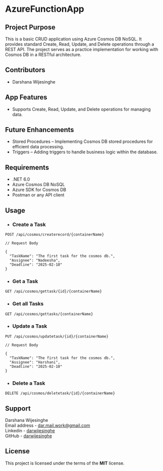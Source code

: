 # AzureFunctionApp

## Project Purpose
This is a basic CRUD application using Azure Cosmos DB NoSQL. It provides standard Create, Read, Update, and Delete operations through a REST API. The project serves as a practice implementation for working with Cosmos DB in a RESTful architecture.

## Contributors
- Darshana Wijesinghe

## App Features
- Supports Create, Read, Update, and Delete operations for managing data.

## Future Enhancements
- Stored Procedures – Implementing Cosmos DB stored procedures for efficient data processing.
- Triggers – Adding triggers to handle business logic within the database.

## Requirements
- .NET 6.0
- Azure Cosmos DB NoSQL
- Azure SDK for Cosmos DB
- Postman or any API client

## Usage

- ### Create a Task
```json5
POST /api/cosmos/createrecord/{containerName}

// Request Body

{
  "TaskName": "The first task for the cosmos db.",
  "Assignee": "Nadeesha",
  "Deadline": "2025-02-10" 
}
```
- ### Get a Task
```json5
GET /api/cosmos/gettask/{id}/{containerName}
```
- ### Get all Tasks
```json5
GET /api/cosmos/gettasks/{containerName}
```
- ### Update a Task
```json5
PUT /api/cosmos/updatetask/{id}/{containerName}

// Request Body

{
  "TaskName": "The first task for the cosmos db.",
  "Assignee": "Harshani",
  "Deadline": "2025-02-10" 
}
```
- ### Delete a Task
```json5
DELETE /api/cosmos/deletetask/{id}/{containerName}
```
## Support

Darshana Wijesinghe  
Email address - [dar.mail.work@gmail.com](mailto:dar.mail.work@gmail.com)  
Linkedin - [darwijesinghe](https://www.linkedin.com/in/darwijesinghe/)  
GitHub - [darwijesinghe](https://github.com/darwijesinghe)

## License

This project is licensed under the terms of the **MIT** license.